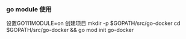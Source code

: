 ### go module 使用
设置GO111MODULE=on
创建项目
mkdir -p $GOPATH/src/go-docker
cd $GOPATH/src/go-docker && go mod init go-docker